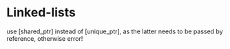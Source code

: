 Linked-lists
============
use [shared_ptr] instead of [unique_ptr], as the latter needs to be passed by reference, otherwise error!
